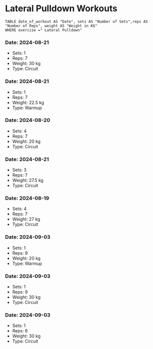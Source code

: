 # Lateral Pulldown Workouts

```dataview 
TABLE date_of_workout AS "Date", sets AS "Number of Sets",reps AS "Number of Reps", weight AS "Weight in KG" 
WHERE exercise =" Lateral Pulldown"
```
### Date: 2024-08-21
- Sets: 1
- Reps: 7
- Weight: 30 kg
- Type: Circuit

### Date: 2024-08-21
- Sets: 1
- Reps: 7
- Weight: 22.5 kg
- Type: Warmup

### Date: 2024-08-20
- Sets: 4
- Reps: 7
- Weight: 20 kg
- Type: Circuit

### Date: 2024-08-21
- Sets: 3
- Reps: 7
- Weight: 27.5 kg
- Type: Circuit

### Date: 2024-08-19
- Sets: 4
- Reps: 7
- Weight: 27 kg
- Type: Circuit

### Date: 2024-09-03
- Sets: 1
- Reps: 9
- Weight: 20 kg
- Type: Warmup

### Date: 2024-09-03
- Sets: 1
- Reps: 9
- Weight: 30 kg
- Type: Circuit

### Date: 2024-09-03
- Sets: 1
- Reps: 6
- Weight: 30 kg
- Type: Circuit

